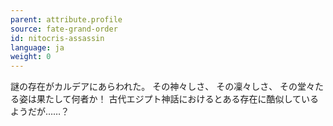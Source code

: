 ```yaml
---
parent: attribute.profile
source: fate-grand-order
id: nitocris-assassin
language: ja
weight: 0
---
```


謎の存在がカルデアにあらわれた。
その神々しさ、
その凜々しさ、
その堂々たる姿は果たして何者か！
古代エジプト神話におけるとある存在に酷似しているようだが……？
